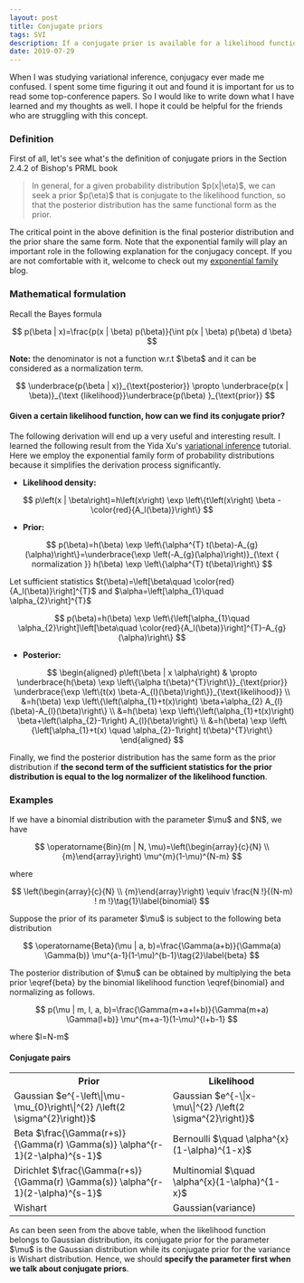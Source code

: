 ```yaml
---
layout: post
title: Conjugate priors
tags: SVI
description: If a conjugate prior is available for a likelihood function, the posterior distribution has the same form as the prior.
date: 2019-07-29
---
```


<p>When I was studying variational inference, conjugacy ever made me confused. I spent some time figuring it out and found it is important for us to read some top-conference papers. So I would like to write down what I have learned and my thoughts as well. I hope it could be helpful for the friends who are struggling with this concept.</p>

### Definition

<p>First of all, let's see what's the definition of conjugate priors in the Section 2.4.2 of Bishop's PRML book</p>
<blockquote>
    <p>
        In general, for a given probability distribution $p(x|\eta)$, we can seek a prior $p(\eta)$ that is conjugate to the likelihood function, so that the posterior distribution has the same functional form as the prior.
    </p>
</blockquote>

<p>The critical point in the above definition is the final posterior distribution and the prior share the same form. Note that the exponential family will play an important role in the following explanation for the conjugacy concept. If you are not comfortable with it, welcome to check out my <a href="https://kaikaizhao.github.io/notes/2019/07/26/Exponential-Family" target="_blank">exponential family</a> blog.</p>

### Mathematical formulation

Recall the Bayes formula

$$
p(\beta | x)=\frac{p(x | \beta) p(\beta)}{\int p(x | \beta) p(\beta) d \beta}
$$

<p><b>Note:</b> the denominator is not a function w.r.t $\beta$ and it can be considered as a normalization term.</p>

$$
\underbrace{p(\beta | x)}_{\text{posterior}} \propto \underbrace{p(x | \beta)}_{\text {likelihood}}\underbrace{p(\beta) }_{\text{prior}}
$$

#### Given a certain likelihood function, how can we find its conjugate prior?

<p>The following derivation will end up a very useful and interesting result. I learned the following result from the Yida Xu's <a href="https://github.com/roboticcam/machine-learning-notes/blob/master/variational.pdf" target="_blank">variational inference</a> tutorial. Here we employ the exponential family form of probability distributions because it simplifies the derivation process significantly.</p>

* **Likelihood density:**

$$
p\left(x | \beta\right)=h\left(x\right) \exp \left\{t\left(x\right) \beta -\color{red}{A_l(\beta)}\right\}
$$

* **Prior:**

$$
p(\beta)=h(\beta) \exp \left\{\alpha^{T} t(\beta)-A_{g}(\alpha)\right\}=\underbrace{\exp \left(-A_{g}(\alpha)\right)}_{\text { normalization }} h(\beta) \exp \left\{\alpha^{T} t(\beta)\right\}
$$

<p>Let sufficient statistics $t(\beta)=\left[\beta\quad \color{red}{A_l(\beta)}\right]^{T}$ and $\alpha=\left[\alpha_{1}\quad \alpha_{2}\right]^{T}$</p>

$$
p(\beta)=h(\beta) \exp \left\{\left[\alpha_{1}\quad \alpha_{2}\right]\left[\beta\quad \color{red}{A_l(\beta)}\right]^{T}-A_{g}(\alpha)\right\}
$$

* **Posterior:**

$$
    \begin{aligned} 
    p\left(\beta | x \alpha\right) & \propto \underbrace{h(\beta) \exp \left\{\alpha t(\beta)^{T}\right\}}_{\text{prior}} \underbrace{\exp \left\{t(x) \beta-A_{l}(\beta)\right\}}_{\text{likelihood}} \\ &=h(\beta) \exp \left\{\left(\alpha_{1}+t(x)\right) \beta+\alpha_{2} A_{l}(\beta)-A_{l}(\beta)\right\} \\ &=h(\beta) \exp \left\{\left(\alpha_{1}+t(x)\right) \beta+\left(\alpha_{2}-1\right) A_{l}(\beta)\right\} \\ &=h(\beta) \exp \left\{\left[\alpha_{1}+t(x) \quad \alpha_{2}-1\right] t(\beta)^{T}\right\}
    \end{aligned}
$$

<p>Finally, we find the posterior distribution has the same form as the prior distribution if <b>the second term of the sufficient statistics for the prior distribution is equal to the log normalizer of the likelihood function</b>.</p>

### Examples

<p>If we have a binomial distribution with the parameter $\mu$ and $N$, we have</p>

$$
\operatorname{Bin}(m | N, \mu)=\left(\begin{array}{c}{N} \\ {m}\end{array}\right) \mu^{m}(1-\mu)^{N-m}
$$

where

$$
\left(\begin{array}{c}{N} \\ {m}\end{array}\right) \equiv \frac{N !}{(N-m) ! m !}\tag{1}\label{binomial}
$$

<p>Suppose the prior of its parameter $\mu$ is subject to the following beta distribution</p>

$$
\operatorname{Beta}(\mu | a, b)=\frac{\Gamma(a+b)}{\Gamma(a) \Gamma(b)} \mu^{a-1}(1-\mu)^{b-1}\tag{2}\label{beta}
$$

<p>The posterior distribution of $\mu$ can be obtained by multiplying the beta prior \eqref{beta} by the binomial likelihood function \eqref{binomial} and normalizing as follows.</p>
 
$$
p(\mu | m, l, a, b)=\frac{\Gamma(m+a+l+b)}{\Gamma(m+a) \Gamma(l+b)} \mu^{m+a-1}(1-\mu)^{l+b-1}
$$

<p>where $l=N-m$</p>

#### Conjugate pairs

<table style="width:100%">
    <tr>
        <th>Prior</th>
        <th>Likelihood</th> 
    </tr>
    <tr>
        <td>Gaussian $e^{-\left\|\mu-\mu_{0}\right\|^{2} /\left(2 \sigma^{2}\right)}$</td>
        <td>Gaussian $e^{-\|x-\mu\|^{2} /\left(2 \sigma^{2}\right)}$</td> 
    </tr>
    <tr>
        <td>Beta $\frac{\Gamma(r+s)}{\Gamma(r) \Gamma(s)} \alpha^{r-1}(2-\alpha)^{s-1}$</td>
        <td>Bernoulli $\quad \alpha^{x}(1-\alpha)^{1-x}$</td> 
    </tr>
    <tr>
        <td>Dirichlet $\frac{\Gamma(r+s)}{\Gamma(r) \Gamma(s)} \alpha^{r-1}(2-\alpha)^{s-1}$</td>
        <td>Multinomial $\quad \alpha^{x}(1-\alpha)^{1-x}$</td> 
    </tr>
    <tr>
        <td>Wishart</td>
        <td>Gaussian(variance)</td> 
    </tr>
</table>

<p>As can been seen from the above table, when the likelihood function belongs to Gaussian distribution, its conjugate prior for the parameter $\mu$ is the Gaussian distribution while its conjugate prior for the variance is Wishart distribution. Hence, we should <b>specify the parameter first when we talk about conjugate priors</b>.</p>